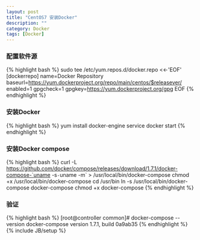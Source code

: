 ```yaml
---
layout: post
title: "CentOS7 安装Docker"
description: ""
category: Docker
tags: [Docker]
---
```

### 配置软件源
{% highlight bash %}
sudo tee /etc/yum.repos.d/docker.repo <<-'EOF'
[dockerrepo]
name=Docker Repository
baseurl=https://yum.dockerproject.org/repo/main/centos/$releasever/
enabled=1
gpgcheck=1
gpgkey=https://yum.dockerproject.org/gpg
EOF
{% endhighlight %}

### 安装Docker
{% highlight bash %}
yum install docker-engine
service docker start
{% endhighlight %}

### 安装Docker compose
{% highlight bash %}
curl -L https://github.com/docker/compose/releases/download/1.7.1/docker-compose-`uname -s`-`uname -m` > /usr/local/bin/docker-compose
chmod +x /usr/local/bin/docker-compose
cd /usr/bin
ln -s /usr/local/bin/docker-compose docker-compose
chmod +x docker-compose
{% endhighlight %}

### 验证
{% highlight bash %}
[root@controller common]# docker-compose --version
docker-compose version 1.7.1, build 0a9ab35
{% endhighlight %}
{% include JB/setup %}

